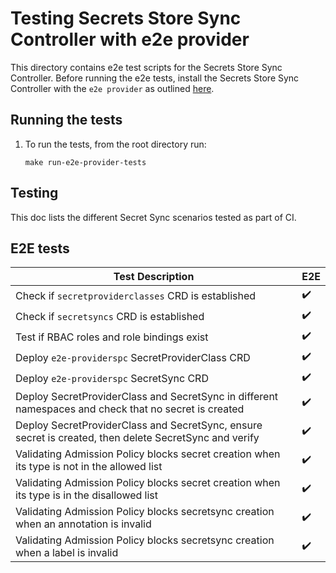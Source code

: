 # Testing Secrets Store Sync Controller with e2e provider

This directory contains e2e test scripts for the Secrets Store Sync Controller. Before running the e2e tests, install
the Secrets Store Sync Controller with the `e2e provider` as outlined [here](../../README.md#getting-started).

## Running the tests

1. To run the tests, from the root directory run:

    ```shell
    make run-e2e-provider-tests
    ```

## Testing

This doc lists the different Secret Sync scenarios tested as part of CI.

## E2E tests

| Test Description                                                                                       | E2E |
|--------------------------------------------------------------------------------------------------------|-----|
| Check if `secretproviderclasses` CRD is established                                                    | ✔️  |
| Check if `secretsyncs` CRD is established                                                              | ✔️  |
| Test if RBAC roles and role bindings exist                                                             | ✔️  |
| Deploy `e2e-providerspc` SecretProviderClass CRD                                                       | ✔️  |
| Deploy `e2e-providerspc` SecretSync CRD                                                                | ✔️  |
| Deploy SecretProviderClass and SecretSync in different namespaces and check that no secret is created  | ✔️  |
| Deploy SecretProviderClass and SecretSync, ensure secret is created, then delete SecretSync and verify | ✔️  |
| Validating Admission Policy blocks secret creation when its type is not in the allowed list            | ✔️  |
| Validating Admission Policy blocks secret creation when its type is in the disallowed list             | ✔️  |
| Validating Admission Policy blocks secretsync creation when an annotation is invalid                   | ✔️  |
| Validating Admission Policy blocks secretsync creation when a label is invalid                         | ✔️  |
